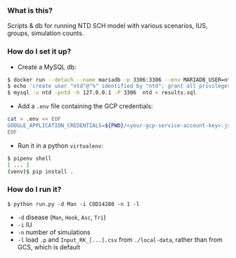 ### What is this?

Scripts & db for running NTD SCH model with various scenarios, IUS, groups, simulation counts.

### How do I set it up?

- Create a MySQL db:

```bash
$ docker run --detach --name mariadb -p 3306:3306 --env MARIADB_USER=ntd --env MARIADB_PASSWORD=ntd --env MARIADB_ROOT_PASSWORD=ntd  mariadb:latest
$ echo 'create user "ntd"@"%" identified by "ntd"; grant all privileges on ntd.* to "ntd"@"%"; flush privileges;' | mysql -u root -pntd -h 127.0.0.1 -P 3306
$ mysql -u ntd -pntd -h 127.0.0.1 -P 3306  ntd < results.sql
```

- Add a `.env` file containing the GCP credentials:

```bash
cat > .env << EOF
GOOGLE_APPLICATION_CREDENTIALS=${PWD}/<your-gcp-service-account-key>.json
EOF
```

- Run it in a python `virtualenv`:

```bash
$ pipenv shell
[ ... ]
(venv)$ pip install .
```

### How do I run it?

```
$ python run.py -d Man -i COD14280 -n 1 -l
```

- `-d` disease (`Man`, `Hook`, `Asc`, `Tri`)
- `-i` IU
- `-n` number of simulations
- `-l` load `.p` and `Input_RK_[...].csv` from `./local-data`, rather than from GCS, which is default
